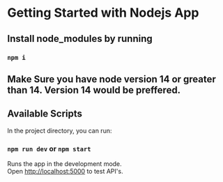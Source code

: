 # Getting Started with Nodejs App

## Install node_modules by running 
### `npm i`

## Make Sure you have node version 14 or greater than 14. Version 14 would be preffered.

## Available Scripts

In the project directory, you can run:

### `npm run dev` or `npm start`

Runs the app in the development mode.\
Open [http://localhost:5000](http://localhost:5000) to test API's.

